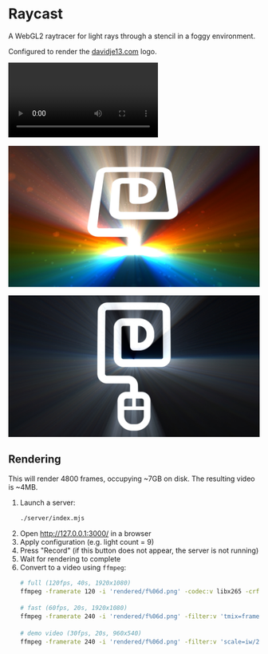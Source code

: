 # Raycast

A WebGL2 raytracer for light rays through a stencil in a foggy environment.

Configured to render the [davidje13.com](https://davidje13.com/) logo.

![demo video](docs/demo.mp4)

[![render1](docs/render1.jpg)](https://davidje13.github.io/Raycast/#{"resolution":1,"lightQuality":70,"time":30.3609245867769,"stencil":{"trace":0.25},"dust":{"opacity":0.3,"reflectivity":1},"lights":[{"pos":{"x":0,"y":-0.66924778761062,"z":-2.2678990590744057},"col":{"r":7.72409167607463,"g":0.341096106157055,"b":0}},{"pos":{"x":0,"y":-0.66924778761062,"z":-2.1858691274694744},"col":{"r":7.6026118594129,"g":2.13440232286792,"b":0}},{"pos":{"x":0,"y":-0.66924778761062,"z":-2.1086328688068723},"col":{"r":6.26633387613394,"g":3.59249340076927,"b":0}},{"pos":{"x":0,"y":-0.66924778761062,"z":-2.0357551669189085},"col":{"r":3.71525772623773,"g":4.46734804751008,"b":0}},{"pos":{"x":0,"y":-0.66924778761062,"z":-1.9668517997855208},"col":{"r":0.5213508798399,"g":4.75896626309035,"b":0.521350879839899}},{"pos":{"x":0,"y":-0.66924778761062,"z":-1.9015822015875694},"col":{"r":0,"g":4.46734804751008,"b":3.71525772623773}},{"pos":{"x":0,"y":-0.66924778761062,"z":-1.83964342564615},"col":{"r":0,"g":3.59249340076927,"b":6.26633387613393}},{"pos":{"x":0,"y":-0.66924778761062,"z":-1.7807650820426582},"col":{"r":0,"g":2.13440232286792,"b":7.6026118594129}},{"pos":{"x":0,"y":-0.66924778761062,"z":-1.7247050711340774},"col":{"r":0,"g":0.341096106157055,"b":7.72409167607463}}],"lightFollow":0,"fog":0.35,"grid":false,"gamma":1.2,"saturation":1.2,"view":{"fovy":1.033007097654388,"eyeSeparation":0,"focusFollow":0,"camera":{"x":0,"y":1.56941371681416,"z":2.10418971238938},"focus":{"x":0,"y":-0.0373340707964602,"z":0},"up":{"x":0,"y":0,"z":1}}})

[![render2](docs/render2.jpg)](https://davidje13.github.io/Raycast/#{"resolution":1,"lightQuality":70,"time":34.0689566115702,"stencil":{"trace":0.25},"dust":{"opacity":0.3,"reflectivity":1.5},"lights":[{"pos":{"x":0,"y":-0.198423672566372,"z":-2.301885537113461},"col":{"r":7.47599451303155,"g":0.330140128443232,"b":0}},{"pos":{"x":0,"y":-0.198423672566372,"z":-2.408908943741008},"col":{"r":7.35841661767588,"g":2.0658455030756,"b":0}},{"pos":{"x":0,"y":-0.198423672566372,"z":-2.5247094101336156},"col":{"r":6.06505976876347,"g":3.47710282044479,"b":0}},{"pos":{"x":0,"y":-0.198423672566372,"z":-2.6504829388550677},"col":{"r":3.59592396629434,"g":4.3238572108663,"b":0}},{"pos":{"x":0,"y":-0.198423672566372,"z":-2.787652501418724},"col":{"r":0.504605134234764,"g":4.60610867434014,"b":0.504605134234764}},{"pos":{"x":0,"y":-0.198423672566372,"z":-2.937924598100105},"col":{"r":0,"g":4.3238572108663,"b":3.59592396629434}},{"pos":{"x":0,"y":-0.198423672566372,"z":-3.103363617423807},"col":{"r":0,"g":3.47710282044479,"b":6.06505976876347}},{"pos":{"x":0,"y":-0.198423672566372,"z":-3.286490892398217},"col":{"r":0,"g":2.0658455030756,"b":7.35841661767588}},{"pos":{"x":0,"y":-0.198423672566372,"z":-3.490418583830157},"col":{"r":0,"g":0.330140128443232,"b":7.47599451303155}}],"lightFollow":0,"fog":0.240804756637168,"grid":false,"gamma":1,"saturation":1.2,"view":{"fovy":0.46149744128283376,"eyeSeparation":0,"focusFollow":0,"camera":{"x":0,"y":0.00691371681416,"z":4.64567201327434},"focus":{"x":0,"y":-0.0027654867256636,"z":0},"up":{"x":0,"y":-1,"z":1}}})

## Rendering

This will render 4800 frames, occupying ~7GB on disk. The resulting video is ~4MB.

1. Launch a server:
   ```sh
   ./server/index.mjs
   ```
2. Open <http://127.0.0.1:3000/> in a browser
3. Apply configuration (e.g. light count = 9)
4. Press "Record" (if this button does not appear, the server is not running)
5. Wait for rendering to complete
6. Convert to a video using `ffmpeg`:
   ```sh
   # full (120fps, 40s, 1920x1080)
   ffmpeg -framerate 120 -i 'rendered/f%06d.png' -codec:v libx265 -crf 26 -preset slow -movflags +faststart -pix_fmt yuv420p -tag:v hvc1 video-full.mp4

   # fast (60fps, 20s, 1920x1080)
   ffmpeg -framerate 240 -i 'rendered/f%06d.png' -filter:v 'tmix=frames=4:weights=1 2 2 1,framestep=4' -codec:v libx265 -crf 28 -preset slow -movflags +faststart -pix_fmt yuv420p -tag:v hvc1 video-fast.mp4

   # demo video (30fps, 20s, 960x540)
   ffmpeg -framerate 240 -i 'rendered/f%06d.png' -filter:v 'scale=iw/2:-1,tmix=frames=8:weights=5 8 9 9 9 9 8 5,framestep=8' -codec:v libx265 -crf 30 -preset slow -movflags +faststart -pix_fmt yuv420p -tag:v hvc1 docs/demo.mp4
   ```
